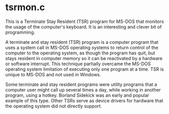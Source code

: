 # tsrmon.c
This is a Terminate Stay Resident (TSR) program for MS-DOS that monitors the usage of the computer's keyboard.
It is an interesting and clever bit of programming.

A terminate and stay resident (TSR) program is a computer program that uses a system call in MS-DOS operating systems to return control of the computer to the operating system, as though the program has quit, but stays resident in computer memory so it can be reactivated by a hardware or software interrupt. This technique partially overcame the MS-DOS operating system limitation of executing only one program at a time. TSR is unique to MS-DOS and not used in Windows.

Some terminate and stay resident programs were utility programs that a computer user might call up several times a day, while working in another program, using a hotkey. Borland Sidekick was an early and popular example of this type. Other TSRs serve as device drivers for hardware that the operating system did not directly support.
